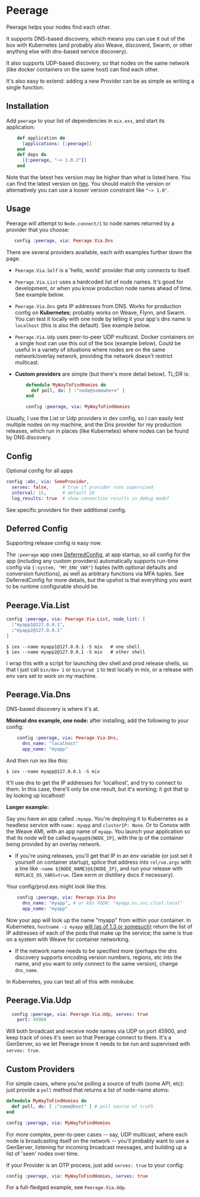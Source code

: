 # Peerage

Peerage helps your nodes find each other.

It supports DNS-based discovery, which
means you can use it out of the box with Kubernetes (and 
probably also Weave, discoverd,
Swarm, or other anything else with dns-based service 
discovery).

It also supports UDP-based discovery, so that nodes
on the same network (like docker containers on the 
same host) can find each other.

It's also easy to extend: adding a new Provider can
be as simple as writing a single function.


## Installation

Add `peerage` to your list of dependencies in `mix.exs`,
and start its application:

```elixir
    def application do
      [applications: [:peerage]]
    end
    def deps do
      [{:peerage, "~> 1.0.2"}]
    end
```

Note that the latest hex version may be higher than what is listed here. You can
find the latest version on [hex](https://hex.pm/packages/peerage). You should match
the version or alternatively you can use a looser version constraint like `"~> 1.0"`.

## Usage

Peerage will attempt to `Node.connect/1` to node names returned
by a provider that you choose:

```elixir
   config :peerage, via: Peerage.Via.Dns
```

There are several providers available, each with examples further down the page.

- `Peerage.Via.Self` is a 'hello, world' provider that 
  only connects to itself.
- `Peerage.Via.List` uses a hardcoded list of
  node names. It's good for development, or when you know
  production node names ahead of time. See example below.
- `Peerage.Via.Dns` gets IP addresses from
  DNS. Works for production config on **Kubernetes**; probably
  works on Weave, Flynn, and Swarm. You can test
  it locally with one node by telling it your app's dns name is
  `localhost` (this is also the default). See example below.
- `Peerage.Via.Udp` uses peer-to-peer UDP multicast. Docker
  containers on a single host can use this out of the 
  box (example below). 
  Could be useful in a variety of situations
  where nodes are on the same network/overlay network, providing
  the network doesn't restrict multicast.
- **Custom providers** are simple (but there's more detail below). TL;DR is:
  
  ```elixir
      defmodule MyWayToFindHomies do
        def poll, do: [ :"node@somewhere" ]
      end
  ```
  ```elixir
      config :peerage, via: MyWayToFindHomies
  ```

Usually, I use the List or Udp providers in dev 
config, so I can easily test multiple nodes on my machine,
and the Dns provider for my production releases, which run
in places (like Kubernetes) where nodes can be 
found by DNS discovery.

## Config

Optional config for all apps

```elixir
config :abc, via: SomeProvider,
  serves: false,     # true if provider runs supervised
  interval: 15,      # default 10
  log_results: true  # show connection results in debug mode?
```

See specific providers for their additional config.

## Deferred Config

Supporting release config is easy now.

The `:peerage` app uses
[DeferredConfig](https://hex.pm/packages/deferred_config),
at app startup, so all config for the app (including
any custom providers) automatically supports run-time
config via `{:system, "MY_ENV_VAR"}` tuples (with optional
defaults and conversion functions), as well as arbitrary
functions via MFA tuples. See DeferredConfig for more
details, but the upshot is that everything you want
to be runtime configurable should be.


## Peerage.Via.List

```elixir
config :peerage, via: Peerage.Via.List, node_list: [
  :"myapp1@127.0.0.1",
  :"myapp2@127.0.0.1"
]
```

    $ iex --name myapp1@127.0.0.1 -S mix   # one shell
    $ iex --name myapp2@127.0.0.1 -S mix   # other shell

I wrap this with a script for launching dev shell and prod release shells, so that I just call `bin/dev 1` or `bin/prod 1` to test locally in mix, or a release with env vars set to work on my machine.

## Peerage.Via.Dns

DNS-based discovery is where it's at.

**Minimal dns example, one node:** after installing,
add the following to your config:

```elixir
    config :peerage, via: Peerage.Via.Dns,
      dns_name: "localhost"
      app_name: "myapp"
```

And then run iex like this:

    $ iex --name myapp@127.0.0.1 -S mix

It'll use dns to get the IP addresses
for 'localhost', and try to connect to them. In this
case, there'll only be one result, but it's
working; it got that ip by looking up localhost!



**Longer example:**

Say you have an app called `:myapp`. You're deploying
it to Kubernetes as a headless service with `name: myapp` and `clusterIP: None`.
Or to Convox with the Weave AMI, with an app name of `myapp`.
You launch your application so that its node will
be called `myapp@${NODE_IP}`, with the ip of the container being provided by an overlay network.

- If you're using releases, you'll get that IP in an
  env variable (or just set it yourself on container
  startup), splice that address into `rel/vm.args` with
  a line like `-name ${NODE_NAME}@${NODE_IP}`, and run
  your release with `REPLACE_OS_VARS=true`. (See exrm or
  distillery docs if necessary).
  
Your config/prod.exs might look like this:

```elixir
    config :peerage, via: Peerage.Via.Dns
      dns_name: "myapp", # or k8s FQDN: "myapp.ns.svc.clust.local"
      app_name: "myapp"  
```

Now your app will look up the name "myapp" from within
your container. In Kubernetes, `hostname -i myapp` [will
(as of 1.3 or somesuch)](http://kubernetes.io/docs/admin/dns/) return the list of IP addresses
of each of the pods that make up the service; the same is
true on a system with Weave for container networking.

- If the network name needs to be specified more (perhaps
  the dns discovery supports encoding version 
  numbers, regions, etc into the name, and you 
  want to only connect to the same version), 
  change `dns_name`.

In Kubernetes, you can test all of this with minikube.

## Peerage.Via.Udp

```elixir
  config :peerage, via: Peerage.Via.Udp, serves: true
    port: 45900
```

Will both broadcast and receive node names via UDP on port 45900,
and keep track of ones it's seen so that Peerage connect to them. 
It's a GenServer, so we let Peerage know it needs to be run and
supervised with `serves: true`.

## Custom Providers

For simple cases, where you're polling a source of truth (some API, etc): just provide a `poll` method that returns a list of node-name atoms:

```elixir
defmodule MyWayToFindHomies do
  def poll, do: [ :"name@host" ] # poll source of truth
end
```
```elixir
config :peerage, via: MyWayToFindHomies
```

For more complex, peer-to-peer cases -- say, UDP multicast, where each node is broadcasting itself on the network -- you'll probably want to use a GenServer, listening for incoming broadcast messages, and building up a list of 'seen' nodes over time.

If your Provider is an OTP process, just add `serves: true` to your config:

```elixir
config :peerage, via: MyWayToFindHomies, serves: true
``` 

For a full-fledged example, see `Peerage.Via.Udp`.



